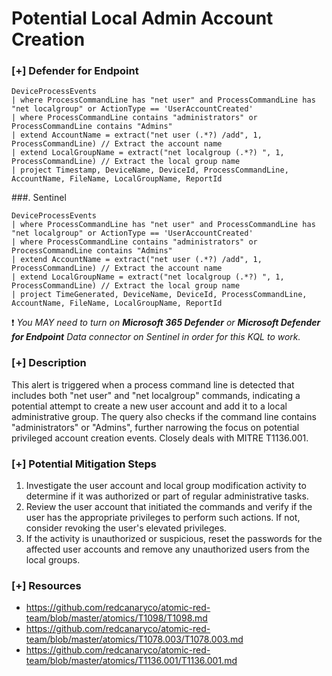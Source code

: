 # Potential Local Admin Account Creation

### [+] Defender for Endpoint
```
DeviceProcessEvents
| where ProcessCommandLine has "net user" and ProcessCommandLine has "net localgroup" or ActionType == 'UserAccountCreated'
| where ProcessCommandLine contains "administrators" or ProcessCommandLine contains "Admins"
| extend AccountName = extract("net user (.*?) /add", 1, ProcessCommandLine) // Extract the account name
| extend LocalGroupName = extract("net localgroup (.*?) ", 1, ProcessCommandLine) // Extract the local group name
| project Timestamp, DeviceName, DeviceId, ProcessCommandLine, AccountName, FileName, LocalGroupName, ReportId

```
###. Sentinel 
```
DeviceProcessEvents
| where ProcessCommandLine has "net user" and ProcessCommandLine has "net localgroup" or ActionType == 'UserAccountCreated'
| where ProcessCommandLine contains "administrators" or ProcessCommandLine contains "Admins"
| extend AccountName = extract("net user (.*?) /add", 1, ProcessCommandLine) // Extract the account name
| extend LocalGroupName = extract("net localgroup (.*?) ", 1, ProcessCommandLine) // Extract the local group name
| project TimeGenerated, DeviceName, DeviceId, ProcessCommandLine, AccountName, FileName, LocalGroupName, ReportId
```

:exclamation: *You MAY need to turn on **Microsoft 365 Defender** or **Microsoft Defender for Endpoint** Data connector on Sentinel in order for this KQL to work.*

### [+] Description 
This alert is triggered when a process command line is detected that includes both "net user" and "net localgroup" commands, indicating a potential attempt to create a new user account and add it to a local administrative group. The query also checks if the command line contains "administrators" or "Admins", further narrowing the focus on potential privileged account creation events. Closely deals with MITRE T1136.001.

### [+] Potential Mitigation Steps
1. Investigate the user account and local group modification activity to determine if it was authorized or part of regular administrative tasks.
2. Review the user account that initiated the commands and verify if the user has the appropriate privileges to perform such actions. If not, consider revoking the user's elevated privileges.
3. If the activity is unauthorized or suspicious, reset the passwords for the affected user accounts and remove any unauthorized users from the local groups.

### [+] Resources 
- https://github.com/redcanaryco/atomic-red-team/blob/master/atomics/T1098/T1098.md
- https://github.com/redcanaryco/atomic-red-team/blob/master/atomics/T1078.003/T1078.003.md
- https://github.com/redcanaryco/atomic-red-team/blob/master/atomics/T1136.001/T1136.001.md
